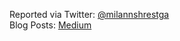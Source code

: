 Reported via Twitter: [@milannshrestga](https://twitter.com/milannshrestga)  
Blog Posts: [Medium](https://milannshrestha.medium.com)


